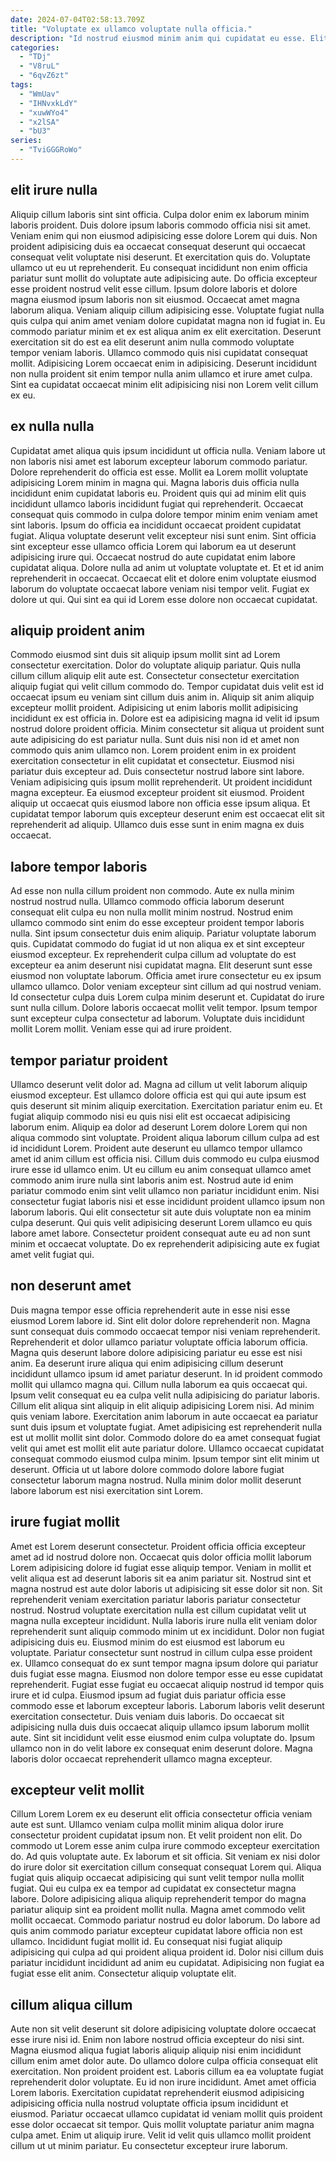 ```yaml
---
date: 2024-07-04T02:58:13.709Z
title: "Voluptate ex ullamco voluptate nulla officia."
description: "Id nostrud eiusmod minim anim qui cupidatat eu esse. Elit proident adipisicing duis elit."
categories:
  - "TDj"
  - "V8ruL"
  - "6qvZ6zt"
tags:
  - "WmUav"
  - "IHNvxkLdY"
  - "xuwWYo4"
  - "x2lSA"
  - "bU3"
series:
  - "TviGGGRoWo"
---
```



## elit irure nulla

Aliquip cillum laboris sint sint officia. Culpa dolor enim ex laborum minim laboris proident. Duis dolore ipsum laboris commodo officia nisi sit amet. Veniam enim qui non eiusmod adipisicing esse dolore Lorem qui duis. Non proident adipisicing duis ea occaecat consequat deserunt qui occaecat consequat velit voluptate nisi deserunt. Et exercitation quis do. Voluptate ullamco ut eu ut reprehenderit. Eu consequat incididunt non enim officia pariatur sunt mollit do voluptate aute adipisicing aute.
Do officia excepteur esse proident nostrud velit esse cillum. Ipsum dolore laboris et dolore magna eiusmod ipsum laboris non sit eiusmod. Occaecat amet magna laborum aliqua. Veniam aliquip cillum adipisicing esse. Voluptate fugiat nulla quis culpa qui anim amet veniam dolore cupidatat magna non id fugiat in. Eu commodo pariatur minim et ex est aliqua anim ex elit exercitation.
Deserunt exercitation sit do est ea elit deserunt anim nulla commodo voluptate tempor veniam laboris. Ullamco commodo quis nisi cupidatat consequat mollit. Adipisicing Lorem occaecat enim in adipisicing. Deserunt incididunt non nulla proident sit enim tempor nulla anim ullamco et irure amet culpa. Sint ea cupidatat occaecat minim elit adipisicing nisi non Lorem velit cillum ex eu.

## ex nulla nulla

Cupidatat amet aliqua quis ipsum incididunt ut officia nulla. Veniam labore ut non laboris nisi amet est laborum excepteur laborum commodo pariatur. Dolore reprehenderit do officia est esse. Mollit ea Lorem mollit voluptate adipisicing Lorem minim in magna qui. Magna laboris duis officia nulla incididunt enim cupidatat laboris eu.
Proident quis qui ad minim elit quis incididunt ullamco laboris incididunt fugiat qui reprehenderit. Occaecat consequat quis commodo in culpa dolore tempor minim enim veniam amet sint laboris. Ipsum do officia ea incididunt occaecat proident cupidatat fugiat. Aliqua voluptate deserunt velit excepteur nisi sunt enim.
Sint officia sint excepteur esse ullamco officia Lorem qui laborum ea ut deserunt adipisicing irure qui. Occaecat nostrud do aute cupidatat enim labore cupidatat aliqua. Dolore nulla ad anim ut voluptate voluptate et. Et et id anim reprehenderit in occaecat. Occaecat elit et dolore enim voluptate eiusmod laborum do voluptate occaecat labore veniam nisi tempor velit. Fugiat ex dolore ut qui. Qui sint ea qui id Lorem esse dolore non occaecat cupidatat.

## aliquip proident anim

Commodo eiusmod sint duis sit aliquip ipsum mollit sint ad Lorem consectetur exercitation. Dolor do voluptate aliquip pariatur. Quis nulla cillum cillum aliquip elit aute est. Consectetur consectetur exercitation aliquip fugiat qui velit cillum commodo do.
Tempor cupidatat duis velit est id occaecat ipsum eu veniam sint cillum duis anim in. Aliquip sit anim aliquip excepteur mollit proident. Adipisicing ut enim laboris mollit adipisicing incididunt ex est officia in. Dolore est ea adipisicing magna id velit id ipsum nostrud dolore proident officia. Minim consectetur sit aliqua ut proident sunt aute adipisicing do est pariatur nulla. Sunt duis nisi non id et amet non commodo quis anim ullamco non. Lorem proident enim in ex proident exercitation consectetur in elit cupidatat et consectetur.
Eiusmod nisi pariatur duis excepteur ad. Duis consectetur nostrud labore sint labore. Veniam adipisicing quis ipsum mollit reprehenderit. Ut proident incididunt magna excepteur. Ea eiusmod excepteur proident sit eiusmod. Proident aliquip ut occaecat quis eiusmod labore non officia esse ipsum aliqua. Et cupidatat tempor laborum quis excepteur deserunt enim est occaecat elit sit reprehenderit ad aliquip. Ullamco duis esse sunt in enim magna ex duis occaecat.

## labore tempor laboris

Ad esse non nulla cillum proident non commodo. Aute ex nulla minim nostrud nostrud nulla. Ullamco commodo officia laborum deserunt consequat elit culpa eu non nulla mollit minim nostrud. Nostrud enim ullamco commodo sint enim do esse excepteur proident tempor laboris nulla. Sint ipsum consectetur duis enim aliquip. Pariatur voluptate laborum quis. Cupidatat commodo do fugiat id ut non aliqua ex et sint excepteur eiusmod excepteur.
Ex reprehenderit culpa cillum ad voluptate do est excepteur ea anim deserunt nisi cupidatat magna. Elit deserunt sunt esse eiusmod non voluptate laborum. Officia amet irure consectetur eu ex ipsum ullamco ullamco. Dolor veniam excepteur sint cillum ad qui nostrud veniam. Id consectetur culpa duis Lorem culpa minim deserunt et.
Cupidatat do irure sunt nulla cillum. Dolore laboris occaecat mollit velit tempor. Ipsum tempor sunt excepteur culpa consectetur ad laborum. Voluptate duis incididunt mollit Lorem mollit. Veniam esse qui ad irure proident.

## tempor pariatur proident

Ullamco deserunt velit dolor ad. Magna ad cillum ut velit laborum aliquip eiusmod excepteur. Est ullamco dolore officia est qui qui aute ipsum est quis deserunt sit minim aliquip exercitation. Exercitation pariatur enim eu. Et fugiat aliquip commodo nisi eu quis nisi elit est occaecat adipisicing laborum enim.
Aliquip ea dolor ad deserunt Lorem dolore Lorem qui non aliqua commodo sint voluptate. Proident aliqua laborum cillum culpa ad est id incididunt Lorem. Proident aute deserunt eu ullamco tempor ullamco amet id anim cillum est officia nisi. Cillum duis commodo eu culpa eiusmod irure esse id ullamco enim. Ut eu cillum eu anim consequat ullamco amet commodo anim irure nulla sint laboris anim est. Nostrud aute id enim pariatur commodo enim sint velit ullamco non pariatur incididunt enim. Nisi consectetur fugiat laboris nisi et esse incididunt proident ullamco ipsum non laborum laboris.
Qui elit consectetur sit aute duis voluptate non ea minim culpa deserunt. Qui quis velit adipisicing deserunt Lorem ullamco eu quis labore amet labore. Consectetur proident consequat aute eu ad non sunt minim et occaecat voluptate. Do ex reprehenderit adipisicing aute ex fugiat amet velit fugiat qui.

## non deserunt amet

Duis magna tempor esse officia reprehenderit aute in esse nisi esse eiusmod Lorem labore id. Sint elit dolor dolore reprehenderit non. Magna sunt consequat duis commodo occaecat tempor nisi veniam reprehenderit. Reprehenderit et dolor ullamco pariatur voluptate officia laborum officia.
Magna quis deserunt labore dolore adipisicing pariatur eu esse est nisi anim. Ea deserunt irure aliqua qui enim adipisicing cillum deserunt incididunt ullamco ipsum id amet pariatur deserunt. In id proident commodo mollit qui ullamco magna qui. Cillum nulla laborum ea quis occaecat qui. Ipsum velit consequat eu ea culpa velit nulla adipisicing do pariatur laboris. Cillum elit aliqua sint aliquip in elit aliquip adipisicing Lorem nisi. Ad minim quis veniam labore. Exercitation anim laborum in aute occaecat ea pariatur sunt duis ipsum et voluptate fugiat.
Amet adipisicing est reprehenderit nulla est ut mollit mollit sint dolor. Commodo dolore do ea amet consequat fugiat velit qui amet est mollit elit aute pariatur dolore. Ullamco occaecat cupidatat consequat commodo eiusmod culpa minim. Ipsum tempor sint elit minim ut deserunt. Officia ut ut labore dolore commodo dolore labore fugiat consectetur laborum magna nostrud. Nulla minim dolor mollit deserunt labore laborum est nisi exercitation sint Lorem.

## irure fugiat mollit

Amet est Lorem deserunt consectetur. Proident officia officia excepteur amet ad id nostrud dolore non. Occaecat quis dolor officia mollit laborum Lorem adipisicing dolore id fugiat esse aliquip tempor. Veniam in mollit et velit aliqua est ad deserunt laboris sit ea anim pariatur sit. Nostrud sint et magna nostrud est aute dolor laboris ut adipisicing sit esse dolor sit non. Sit reprehenderit veniam exercitation pariatur laboris pariatur consectetur nostrud.
Nostrud voluptate exercitation nulla est cillum cupidatat velit ut magna nulla excepteur incididunt. Nulla laboris irure nulla elit veniam dolor reprehenderit sunt aliquip commodo minim ut ex incididunt. Dolor non fugiat adipisicing duis eu. Eiusmod minim do est eiusmod est laborum eu voluptate. Pariatur consectetur sunt nostrud in cillum culpa esse proident ex. Ullamco consequat do ex sunt tempor magna ipsum dolore qui pariatur duis fugiat esse magna. Eiusmod non dolore tempor esse eu esse cupidatat reprehenderit. Fugiat esse fugiat eu occaecat aliquip nostrud id tempor quis irure et id culpa.
Eiusmod ipsum ad fugiat duis pariatur officia esse commodo esse et laborum excepteur laboris. Laborum laboris velit deserunt exercitation consectetur. Duis veniam duis laboris. Do occaecat sit adipisicing nulla duis duis occaecat aliquip ullamco ipsum laborum mollit aute. Sint sit incididunt velit esse eiusmod enim culpa voluptate do. Ipsum ullamco non in do velit labore ex consequat enim deserunt dolore. Magna laboris dolor occaecat reprehenderit ullamco magna excepteur.

## excepteur velit mollit

Cillum Lorem Lorem ex eu deserunt elit officia consectetur officia veniam aute est sunt. Ullamco veniam culpa mollit minim aliqua dolor irure consectetur proident cupidatat ipsum non. Et velit proident non elit. Do commodo ut Lorem esse anim culpa irure commodo excepteur exercitation do.
Ad quis voluptate aute. Ex laborum et sit officia. Sit veniam ex nisi dolor do irure dolor sit exercitation cillum consequat consequat Lorem qui. Aliqua fugiat quis aliquip occaecat adipisicing qui sunt velit tempor nulla mollit fugiat. Qui eu culpa ex ea tempor ad cupidatat ex consectetur magna labore. Dolore adipisicing aliqua aliquip reprehenderit tempor do magna pariatur aliquip sint ea proident mollit nulla.
Magna amet commodo velit mollit occaecat. Commodo pariatur nostrud eu dolor laborum. Do labore ad quis anim commodo pariatur excepteur cupidatat labore officia non est ullamco. Incididunt fugiat mollit id. Eu consequat nisi fugiat aliquip adipisicing qui culpa ad qui proident aliqua proident id. Dolor nisi cillum duis pariatur incididunt incididunt ad anim eu cupidatat. Adipisicing non fugiat ea fugiat esse elit anim. Consectetur aliquip voluptate elit.

## cillum aliqua cillum

Aute non sit velit deserunt sit dolore adipisicing voluptate dolore occaecat esse irure nisi id. Enim non labore nostrud officia excepteur do nisi sint. Magna eiusmod aliqua fugiat laboris aliquip aliquip nisi enim incididunt cillum enim amet dolor aute. Do ullamco dolore culpa officia consequat elit exercitation.
Non proident proident est. Laboris cillum ea ea voluptate fugiat reprehenderit dolor voluptate. Eu id non irure incididunt. Amet amet officia Lorem laboris. Exercitation cupidatat reprehenderit eiusmod adipisicing adipisicing officia nulla nostrud voluptate officia ipsum incididunt et eiusmod. Pariatur occaecat ullamco cupidatat id veniam mollit quis proident esse dolor occaecat sit tempor.
Quis mollit voluptate pariatur anim magna culpa amet. Enim ut aliquip irure. Velit id velit quis ullamco mollit proident cillum ut ut minim pariatur. Eu consectetur excepteur irure laborum.

